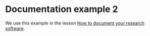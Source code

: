 # Documentation example 2

We use this example in the lesson
[How to document your research software](https://coderefinery.github.io/documentation/).
